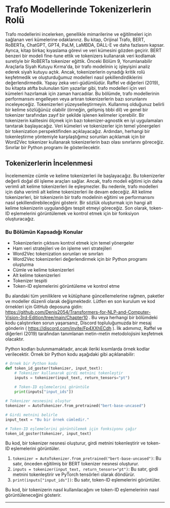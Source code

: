 # Trafo Modellerinde Tokenizerlerin Rolü

Trafo modellerini incelerken, genellikle mimarilerine ve eğitilmeleri için sağlanan veri kümelerine odaklanırız. Bu kitap, Orijinal Trafo, BERT, RoBERTa, ChatGPT, GPT4, PaLM, LaMBDA, DALL-E ve daha fazlasını kapsar. Ayrıca, kitap birkaç kıyaslama görevi ve veri kümesini gözden geçirir. BERT benzeri bir modeli fine-tune ettik ve tokenizers kullanarak veri kodlamak suretiyle bir RoBERTa tokenizer eğittik. Önceki Bölüm 9, Yorumlanabilir Araçlarla Siyah Kutuyu Kırma'da, bir trafo modelinin iç işleyişini analiz ederek siyah kutuyu açtık. Ancak, tokenizerlerin oynadığı kritik rolü keşfetmedik ve oluşturduğumuz modelleri nasıl şekillendirdiklerini değerlendirmedik. Yapay zeka veri-güdümlüdür. Raffel ve diğerleri (2019), bu kitapta atıfta bulunulan tüm yazarlar gibi, trafo modelleri için veri kümeleri hazırlamak için zaman harcadılar. Bu bölümde, trafo modellerinin performansını engelleyen veya artıran tokenizerlerin bazı sorunlarını inceleyeceğiz. Tokenizerleri yüzeyselleştirmeyin. Kullanmış olduğunuz belirli bir kelime sözlüğünüz olabilir (örneğin, gelişmiş tıbbi dil) ve genel bir tokenizer tarafından zayıf bir şekilde işlenen kelimeler içerebilir. Bir tokenizerin kalitesini ölçmek için bazı tokenizer-agnostik en iyi uygulamaları tanıtarak başlayacağız. Veri kümeleri ve tokenizerler için temel yönergeleri bir tokenization perspektifinden açıklayacağız. Ardından, herhangi bir tokenleştirme yöntemiyle karşılaştığımız sorunları açıklamak için bir Word2Vec tokenizer kullanarak tokenizerlerin bazı olası sınırlarını göreceğiz. Sınırlar bir Python programı ile gösterilecektir.

## Tokenizerlerin İncelenmesi

İncelememize cümle ve kelime tokenizerleri ile başlayacağız. Bu tokenizerler değerli doğal dil işleme araçları sağlar. Ancak, trafo modeli eğitimi için daha verimli alt kelime tokenizerleri ile eşleşmezler. Bu nedenle, trafo modelleri için daha verimli alt kelime tokenizerleri ile devam edeceğiz. Alt kelime tokenizerleri, bir tokenizerin bir trafo modelinin eğitimi ve performansını nasıl şekillendirebileceğini gösterir. Bir sözlük oluşturmak için hangi alt kelime tokenizerin uygulandığını tespit etmeyi göreceğiz. Son olarak, token-ID eşlemelerini görüntülemek ve kontrol etmek için bir fonksiyon oluşturacağız.

### Bu Bölümün Kapsadığı Konular

* Tokenizerlerin çıktısını kontrol etmek için temel yönergeler
* Ham veri stratejileri ve ön işleme veri stratejileri
* Word2Vec tokenization sorunları ve sınırları
* Word2Vec tokenizerleri değerlendirmek için bir Python programı oluşturma
* Cümle ve kelime tokenizerleri
* Alt kelime tokenizerleri
* Tokenizer tespiti
* Token-ID eşlemelerini görüntüleme ve kontrol etme

Bu alandaki tüm yeniliklere ve kütüphane güncellemelerine rağmen, paketler ve modeller düzenli olarak değişmektedir. Lütfen en son kurulum ve kod örnekleri için GitHub deposuna gidin: https://github.com/Denis2054/Transformers-for-NLP-and-Computer-Vision-3rd-Edition/tree/main/Chapter10 . Bu veya herhangi bir bölümdeki kodu çalıştırırken sorun yaşarsanız, Discord topluluğumuzda bir mesaj gönderin ( https://discord.com/invite/Fp4XXhECdh ). İlk adımımız, Raffel ve diğerleri (2019) tarafından tanımlanan metin-metin metodolojisini keşfetmek olacaktır.

Python kodları bulunmamaktadır, ancak ileriki kısımlarda örnek kodlar verilecektir. Örnek bir Python kodu aşağıdaki gibi açıklanabilir:

```python
# Örnek bir Python kodu
def token_id_goster(tokenizer, input_text):
    # Tokenizer kullanarak girdi metnini tokenleştir
    inputs = tokenizer(input_text, return_tensors="pt")
    
    # Token-ID eşlemelerini görüntüle
    print(inputs["input_ids"])

# Tokenizer nesnesini oluştur
tokenizer = AutoTokenizer.from_pretrained("bert-base-uncased")

# Girdi metnini belirle
input_text = "Bu bir örnek cümledir."

# Token-ID eşlemelerini görüntülemek için fonksiyonu çağır
token_id_goster(tokenizer, input_text)
```

Bu kod, bir tokenizer nesnesi oluşturur, girdi metnini tokenleştirir ve token-ID eşlemelerini görüntüler.

1. `tokenizer = AutoTokenizer.from_pretrained("bert-base-uncased")`: Bu satır, önceden eğitilmiş bir BERT tokenizer nesnesi oluşturur.
2. `inputs = tokenizer(input_text, return_tensors="pt")`: Bu satır, girdi metnini tokenleştirir ve PyTorch tensörleri olarak döndürür.
3. `print(inputs["input_ids"])`: Bu satır, token-ID eşlemelerini görüntüler.

Bu kod, bir tokenizerin nasıl kullanılacağını ve token-ID eşlemelerinin nasıl görüntüleneceğini gösterir.

---

